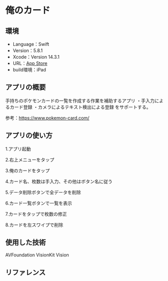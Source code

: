 # 俺のカード

## 環境
- Language：Swift
- Version：5.8.1
- Xcode：Version 14.3.1
- URL：[App Store](http://example.com)
- build環境：iPad

## アプリの概要
手持ちのポケモンカードの一覧を作成する作業を補助するアプリ
・手入力によるカード登録
・カメラによるテキスト検出による登録
をサポートする。

参考：https://www.pokemon-card.com/

## アプリの使い方
1.アプリ起動

2.右上メニューをタップ

3.俺のカードをタップ

4.カード名、枚数は手入力、その他はボタン名に従う

5.データ削除ボタンで全データを削除

6.カード一覧ボタンで一覧を表示

7.カードをタップで枚数の修正

8.カードを左スワイプで削除

## 使用した技術
AVFoundation
VisionKit
Vision

## リファレンス
